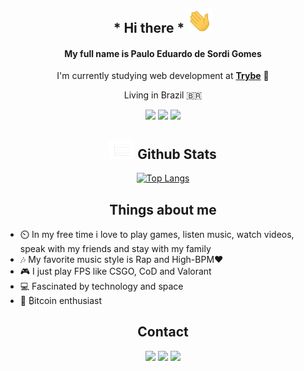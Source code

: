 <div align="center">

##  * Hi there * <img src="./images/hello.gif" width="40">
  <h4> My full name is Paulo Eduardo de Sordi Gomes </h4>
  
  I'm currently studying web development at [**Trybe**](https://www.betrybe.com/) 🚀️
  <p>Living in Brazil 🇧🇷️</p>
  
  <img src="https://img.shields.io/badge/HTML5-E34F26?style=for-the-badge&logo=html5&logoColor=white"> <img src="https://img.shields.io/badge/CSS3-1572B6?style=for-the-badge&logo=css3&logoColor=white"> <img src="https://img.shields.io/badge/JavaScript-F7DF1E?style=for-the-badge&logo=javascript&logoColor=black">

  
  ## <img src="./images/stats.gif" width="40"> **Github Stats**
  
  [![Top Langs](https://github-readme-stats.vercel.app/api/top-langs/?username=pauloeduardods&theme=synthwave&layout=compact)](https://github.com/pauloeduardods?tab=repositories)

</div>

<h2 align="center">Things about me</h2>

* ⏲️ In my free time i love to play games, listen music, watch videos, speak with my friends and stay with my family
* 🎶️ My favorite music style is Rap and High-BPM❤️
* 🎮️ I just play FPS like CSGO, CoD and Valorant
* 💻️ Fascinated by technology and space 
* 🚀️ ₿itcoin enthusiast

<div align="center">
  <h2>Contact</h2>
  <a href="https://www.linkedin.com/in/pauloeduardods/"><img src="https://img.shields.io/badge/LinkedIn-0077B5?style=for-the-badge&logo=linkedin&logoColor=white"></a> <a href="mailto:pauloeduardodesordigomes@gmail.com"><img src="https://img.shields.io/badge/Gmail-D14836?style=for-the-badge&logo=gmail&logoColor=white"></a> <a href="https://www.instagram.com/pauloeduardods/"><img src="https://img.shields.io/badge/Instagram-E4405F?style=for-the-badge&logo=instagram&logoColor=white"></a>
</div>




